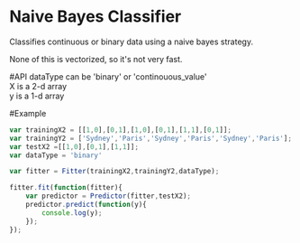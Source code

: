 # Naive Bayes Classifier  
Classifies continuous or binary data using a naive bayes strategy.  

None of this is vectorized, so it's not very fast.  

#API
dataType can be 'binary' or 'continouous_value'  
X is a 2-d array  
y is a 1-d array  

#Example
```javascript
var trainingX2 = [[1,0],[0,1],[1,0],[0,1],[1,1],[0,1]];
var trainingY2 = ['Sydney','Paris','Sydney','Paris','Sydney','Paris'];
var testX2 =[[1,0],[0,1],[1,1]];
var dataType = 'binary'

var fitter = Fitter(trainingX2,trainingY2,dataType);

fitter.fit(function(fitter){
	var predictor = Predictor(fitter,testX2);
	predictor.predict(function(y){
		console.log(y);
	});
});
```
